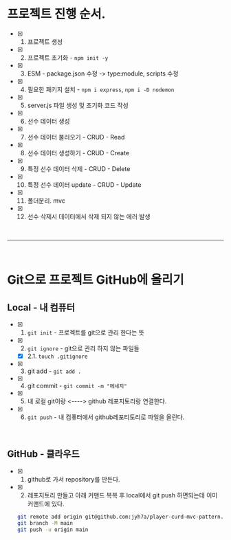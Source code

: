 # 프로젝트 진행 순서.

- [x] 1. 프로젝트 생성 
- [X] 2. 프로젝트 초기화 - `npm init -y`
- [X] 3. ESM - package.json 수정 -> type:module, scripts 수정
- [X] 4. 필요한 패키지 설치 - `npm i express`, `npm i -D nodemon`
- [x] 5. server.js 파일 생성 및 초기화 코드 작성 
- [x] 6. 선수 데이터 생성 
- [x] 7. 선수 데이터 불러오기 - CRUD - Read
- [x] 8. 선수 데이터 생성하기 - CRUD - Create
- [x] 9. 특정 선수 데이터 삭제    - CRUD - Delete
- [x] 10. 특정 선수 데이터 update    - CRUD - Update
- [x] 11. 폴더분리. mvc 
- [x] 12. 선수 삭제시 데이터에서 삭제 되지 않는 에러 발생  

<br />

---

<br />

<!-- # h1 -->
<!-- ## h2 -->
<!-- ### h3 -->
<!-- ###### h6 -->

# Git으로 프로젝트 GitHub에 올리기

## Local - 내 컴퓨터 
- [x] 1. `git init` - 프로젝트를 git으로 관리 한다는 뜻
- [x] 2. `git ignore` - git으로 관리 하지 않는 파일들
  - [x] 2.1. `touch .gitignore` 
- [x] 3. git add - `git add .`
- [x] 4. git commit - `git commit -m "메세지"`
- [x] 5. 내 로컬 git이랑 <----> github 레포지토리랑 연결한다.
- [x] 6. `git push` - 내 컴퓨터에서 github레포티토리로 파일을 올린다.
  
<br />

  ## GitHub - 클라우드
- [x] 1. github로 가서 repository를 만든다.
- [x] 2. 레포지토리 만들고 아래 커맨드 복복 후 local에서 git push 하면되는데 이미 커맨드에 있다. 
  ```bash
  git remote add origin git@github.com:jyh7a/player-curd-mvc-pattern.git
  git branch -M main
  git push -u origin main
  ```
